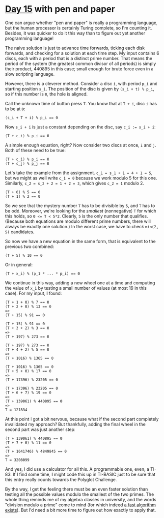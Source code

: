 # [Day 15](http://adventofcode.com/2016/day/15) with pen and paper

One can argue whether "pen and paper" is really a programming language, but the
human processor is certainly Turing complete, so I'm counting it. Besides, it
was quicker to do it this way than to figure out yet another programming
language!

The naive solution is just to advance time forwards, ticking each disk
forwards, and checking for a solution at each time step. My input contains 6
discs, each with a period that is a distinct prime number. That means the
period of the system (the greatest common divisor of all periods) is simply
their product, 440895 in this case; small enough for brute force even in a slow
scripting language.

However, there is a cleverer method. Consider a disc `i`, with period `p_i` and
starting position `s_i`. The position of the disc is given by `(s_i + t) %
p_i`, so if this number is `0`, the hole is aligned.

Call the unknown time of button press `T`. You know that at `T + i`, disc `i`
has to be at `0`:

    (s_i + T + i) % p_i == 0

Now `s_i + i` is just a constant depending on the disc, say `c_i := s_i + i`:

    (T + c_i) % p_i == 0

A simple enough equation, right? Now consider two discs at once, `i` and `j`.
Both of these need to be true:

    (T + c_i) % p_i == 0
    (T + c_j) % p_j == 0

Let's take the example from the assignment. `c_1 = s_1 + 1 = 4 + 1 = 5`, but we
might as well write `c_1 = 0` because we work modulo 5 for this one. Similarly,
`c_2 = s_2 + 2 = 1 + 2 = 3`, which gives `c_2 = 1` modulo 2.

    (T + 0) % 5 == 0
    (T + 1) % 2 == 0

So we see that the mystery number `T` has to be divisible by `5`, and `T` has
to be odd. Moreover, we're looking for the _smallest_ (nonnegative) `T` for
which this holds, so `0 <= T < 5*2`. Clearly, `5` is the only number that
qualifies. (Because both equations are modulo different prime numbers, there
will always be exactly one solution.) In the worst case, we have to check
`min(2, 5)` candidates.

So now we have a new equation in the same form, that is equivalent to the
previous two combined:

    (T + 5) % 10 == 0

Or in general:

    (T + x_i) % (p_1 * ... * p_i) == 0

We continue in this way, adding a new wheel one at a time and computing the
value of `x_i` by testing a small number of values (at most 19 in this case).
For my input, I found:

    (T + 1 + 0) % 7 == 0
    (T + 2 + 0) % 13 == 0
    =>
    (T + 15) % 91 == 0

    (T + 15) % 91 == 0
    (T + 3 + 2) % 3 == 0
    =>
    (T + 197) % 273 == 0

    (T + 197) % 273 == 0
    (T + 4 + 2) % 5 == 0
    =>
    (T + 1016) % 1365 == 0

    (T + 1016) % 1365 == 0
    (T + 5 + 0) % 17 == 0
    =>
    (T + 17396) % 23205 == 0

    (T + 17396) % 23205 == 0
    (T + 6 + 7) % 19 == 0
    =>
    (T + 139061) % 440895 == 0
    =>
    T = 121834

At this point I got a bit nervous, because what if the second part completely
invalidated my approach? But thankfully, adding the final wheel in the second
part was just another step:

    (T + 139061) % 440895 == 0
    (T + 7 + 0) % 11 == 0
    =>
    (T + 1641746) % 4849845 == 0
    =>
    T = 3208099

And yes, I did use a calculator for all this. A programmable one, even, a
TI-83. If I find some time, I might code this up in TI-BASIC just to be sure
that this entry really counts towards the Polyglot Challenge.

By the way, I get the feeling there must be an even faster solution than
testing all the possible values modulo the smallest of the two primes. The
whole thing reminds me of my algebra classes in university, and the words
"division modulo a prime" come to mind (for which indeed [a fast algorithm
exists](https://en.wikipedia.org/wiki/Modular_multiplicative_inverse)). But I'd
need a bit more time to figure out how exactly to apply that.
